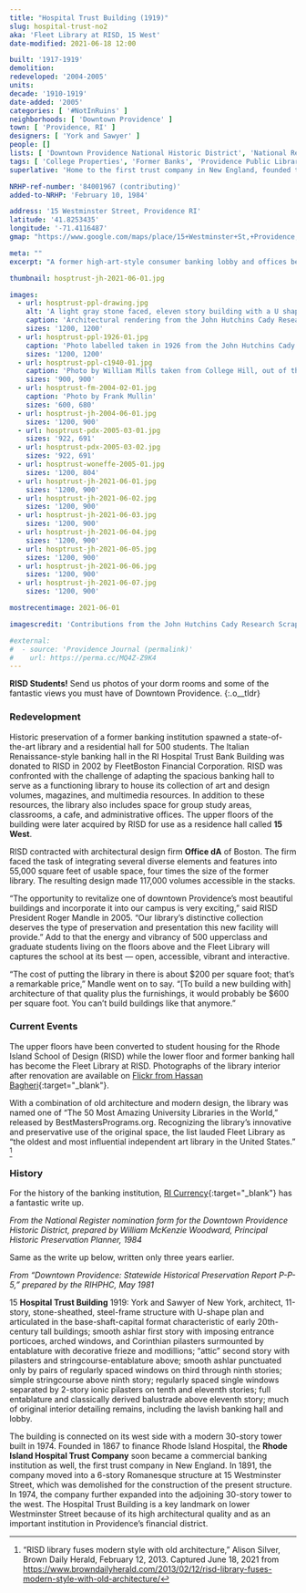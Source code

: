 ```yaml
---
title: "Hospital Trust Building (1919)"
slug: hospital-trust-no2
aka: 'Fleet Library at RISD, 15 West'
date-modified: 2021-06-18 12:00

built: '1917-1919'
demolition:
redeveloped: '2004-2005'
units:
decade: '1910-1919'
date-added: '2005'
categories: [ '#NotInRuins' ]
neighborhoods: [ 'Downtown Providence' ]
town: [ 'Providence, RI' ]
designers: [ 'York and Sawyer' ]
people: []
lists: [ 'Downtown Providence National Historic District', 'National Register of Historic Places' ]
tags: [ 'College Properties', 'Former Banks', 'Providence Public Library Digital Collections', 'RISD', 'The Superlatives' ]
superlative: 'Home to the first trust company in New England, founded to support Rhode Island hospitals'

NRHP-ref-number: '84001967 (contributing)'
added-to-NRHP: 'February 10, 1984'

address: '15 Westminster Street, Providence RI'
latitude: '41.8253435'
longitude: '-71.4116487'
gmap: "https://www.google.com/maps/place/15+Westminster+St,+Providence,+RI+02903/@41.8253435,-71.4116487,17z/data=!3m1!4b1!4m5!3m4!1s0x89e44573c411eb4f:0xf50a69928445e0b5!8m2!3d41.8253435!4d-71.40946"

meta: ""
excerpt: "A former high-art-style consumer banking lobby and offices becomes a 56,000 sf art library and housing for 500 students"

thumbnail: hosptrust-jh-2021-06-01.jpg

images:
  - url: hosptrust-ppl-drawing.jpg
    alt: 'A light gray stone faced, eleven story building with a U shaped section rising above a two story base with double height first floor. Windows are all simple rectangles and ornamentation is reminescent of Greek architecture.'
    caption: 'Architectural rendering from the John Hutchins Cady Research Scrapbooks — Providence Public Library'
    sizes: '1200, 1200'
  - url: hosptrust-ppl-1926-01.jpg
    caption: 'Photo labelled taken in 1926 from the John Hutchins Cady Research Scrapbooks — Providence Public Library'
    sizes: '1200, 1200'
  - url: hosptrust-ppl-c1940-01.jpg
    caption: 'Photo by William Mills taken from College Hill, out of the Rhode Island Photographs Collection — Providence Public Library'
    sizes: '900, 900'
  - url: hosptrust-fm-2004-02-01.jpg
    caption: 'Photo by Frank Mullin'
    sizes: '600, 680'
  - url: hosptrust-jh-2004-06-01.jpg
    sizes: '1200, 900'
  - url: hosptrust-pdx-2005-03-01.jpg
    sizes: '922, 691'
  - url: hosptrust-pdx-2005-03-02.jpg
    sizes: '922, 691'
  - url: hosptrust-woneffe-2005-01.jpg
    sizes: '1200, 804'
  - url: hosptrust-jh-2021-06-01.jpg
    sizes: '1200, 900'
  - url: hosptrust-jh-2021-06-02.jpg
    sizes: '1200, 900'
  - url: hosptrust-jh-2021-06-03.jpg
    sizes: '1200, 900'
  - url: hosptrust-jh-2021-06-04.jpg
    sizes: '1200, 900'
  - url: hosptrust-jh-2021-06-05.jpg
    sizes: '1200, 900'
  - url: hosptrust-jh-2021-06-06.jpg
    sizes: '1200, 900'
  - url: hosptrust-jh-2021-06-07.jpg
    sizes: '1200, 900'

mostrecentimage: 2021-06-01

imagescredit: 'Contributions from the John Hutchins Cady Research Scrapbooks collection (<a href="//provlibdigital.org/islandora/object/islandora%3A5485" target="_blank">drawing,</a> <a href="//provlibdigital.org/islandora/object/islandora%3A5781" target="_blank">photo</a>), Rhode Island Photographs Collection (<a href="//provlibdigital.org/islandora/object/islandora%3A15182" target="_blank">photo</a>), Providence Public Library; Frank Mullin; PDXStreecar, and Woneffe'

#external:
#  - source: 'Providence Journal (permalink)'
#    url: https://perma.cc/MQ4Z-Z9K4
---
```


**<span class="abbr">RISD</span> Students!** Send us photos of your dorm rooms and some of the fantastic views you must have of Downtown Providence.
{:.o__tldr}

### Redevelopment

Historic preservation of a former banking institution spawned a state-of-the-art library and a residential hall for 500 students. The Italian Renaissance-style banking hall in the RI Hospital Trust Bank Building was donated to <span class="abbr">RISD</span> in 2002 by FleetBoston Financial Corporation. <span class="abbr">RISD</span> was confronted with the challenge of adapting the spacious banking hall to serve as a functioning library to house its collection of art and design volumes, magazines, and multimedia resources. In addition to these resources, the library also includes space for group study areas, classrooms, a cafe, and administrative offices. The upper floors of the building were later acquired by <span class="abbr">RISD</span> for use as a residence hall called **15 West**.

<span class="abbr">RISD</span> contracted with architectural design firm **Office dA** of Boston. The firm faced the task of integrating several diverse elements and features into 55,000 square feet of usable space, four times the size of the former library. The resulting design made 117,000 volumes accessible in the stacks.

“The opportunity to revitalize one of downtown Providence’s most beautiful buildings and incorporate it into our campus is very exciting,” said <span class="abbr">RISD</span> President Roger Mandle in 2005. “Our library’s distinctive collection deserves the type of preservation and presentation this new facility will provide.” Add to that the energy and vibrancy of 500 upperclass and graduate students living on the floors above and the Fleet Library will captures the school at its best — open, accessible, vibrant and interactive.

“The cost of putting the library in there is about $200 per square foot; that’s a remarkable price,” Mandle went on to say. “[To build a new building with] architecture of that quality plus the furnishings, it would probably be $600 per square foot. You can’t build buildings like that anymore.”


### Current Events

The upper floors have been converted to student housing for the Rhode Island School of Design (<span class="abbr">RISD</span>) while the lower floor and former banking hall has become the Fleet Library at <span class="abbr">RISD</span>. Photographs of the library interior after renovation are available on [Flickr from Hassan Bagheri](https://www.flickr.com/photos/h_ssan/albums/72157635449438114){:target="_blank"}.

With a combination of old architecture and modern design, the library was named one of “The 50 Most Amazing University Libraries in the World,” released by BestMastersPrograms.org. Recognizing the library’s innovative and preservative use of the original space, the list lauded Fleet Library as “the oldest and most influential independent art library in the United States.” [^1]

[^1]: “RISD library fuses modern style with old architecture,” Alison Silver, Brown Daily Herald, February 12, 2013. Captured June 18, 2021 from https://www.browndailyherald.com/2013/02/12/risd-library-fuses-modern-style-with-old-architecture/


### History

For the history of the banking institution, [RI Currency](//www.ricurrency.com/bank-name/rhode-island-hospital-trust/){:target="_blank"} has a fantastic write up.


_From the National Register nomination form for the Downtown Providence Historic District, prepared by William McKenzie Woodward, Principal Historic Preservation Planner, 1984_

Same as the write up below, written only three years earlier.


_From “Downtown Providence: Statewide Historical Preservation Report P-P-5,” prepared by the RIHPHC, May 1981_

15 **Hospital Trust Building** 1919: York and Sawyer of New York, architect, 11-story, stone-sheathed, steel-frame structure with U-shape plan and articulated in the base-shaft-capital format characteristic of early 20th-century tall buildings; smooth ashlar first story with imposing entrance porticoes, arched windows, and Corinthian pilasters surmounted by entablature with decorative frieze and modillions; “attic” second story with pilasters and stringcourse-entablature above; smooth ashlar punctuated only by pairs of regularly spaced windows on third through ninth stories; simple stringcourse above ninth story; regularly spaced single windows separated by 2-story ionic pilasters on tenth and eleventh stories; full entablature and classically derived balustrade above eleventh story; much of original interior detailing remains, including the lavish banking hall and lobby.

The building is connected on its west side with a modern 30-story tower built in 1974. Founded in 1867 to finance Rhode Island Hospital, the **Rhode Island Hospital Trust Company** soon became a commercial banking institution as well, the first trust company in New England. In 1891, the company moved into a 6-story Romanesque structure at 15 Westminster Street, which was demolished for the construction of the present structure. In 1974, the company further expanded into the adjoining 30-story tower to the west. The Hospital Trust Building is a key landmark on lower Westminster Street because of its high architectural quality and as an important institution in Providence’s financial district.
